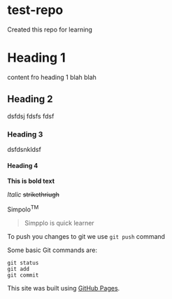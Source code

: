 # test-repo
Created this repo for learning

# Heading 1
content fro heading 1 blah blah
## Heading 2
dsfdsj
fdsfs
fdsf
### Heading 3
dsfdsnkldsf
#### Heading 4

**This is bold text**

*Italic*
~~strikethriugh~~

Simpolo<sup>TM</sup>

>Simpplo is quick learner

To push you changes to git we use `git push` command

Some basic Git commands are:
```
git status
git add
git commit
```

This site was built using [GitHub Pages](https://pages.github.com/).
